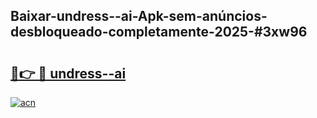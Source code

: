 ## Baixar-undress--ai-Apk-sem-anúncios-desbloqueado-completamente-2025-#3xw96

# <h2><a href="https://ainizakaria.my?title=undress--ai&ref=20M">🔗👉 🔴 undress--ai</a></h2>

[![acn](https://github.com/user-attachments/assets/0f9c940e-d8b0-45ae-aac7-cd30a18b3e1c)](https://ainizakaria.my?title=undress--ai&ref=20M)

